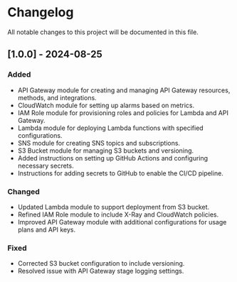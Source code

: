 # Changelog

All notable changes to this project will be documented in this file.

## [1.0.0] - 2024-08-25

### Added
- API Gateway module for creating and managing API Gateway resources, methods, and integrations.
- CloudWatch module for setting up alarms based on metrics.
- IAM Role module for provisioning roles and policies for Lambda and API Gateway.
- Lambda module for deploying Lambda functions with specified configurations.
- SNS module for creating SNS topics and subscriptions.
- S3 Bucket module for managing S3 buckets and versioning.
- Added instructions on setting up GitHub Actions and configuring necessary secrets.
- Instructions for adding secrets to GitHub to enable the CI/CD pipeline.


### Changed
- Updated Lambda module to support deployment from S3 bucket.
- Refined IAM Role module to include X-Ray and CloudWatch policies.
- Improved API Gateway module with additional configurations for usage plans and API keys.

### Fixed
- Corrected S3 bucket configuration to include versioning.
- Resolved issue with API Gateway stage logging settings.



